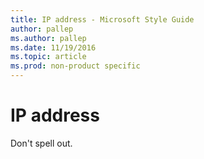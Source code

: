 ```yaml
---
title: IP address - Microsoft Style Guide
author: pallep
ms.author: pallep
ms.date: 11/19/2016
ms.topic: article
ms.prod: non-product specific
---
```


# IP address

Don't spell out. 
